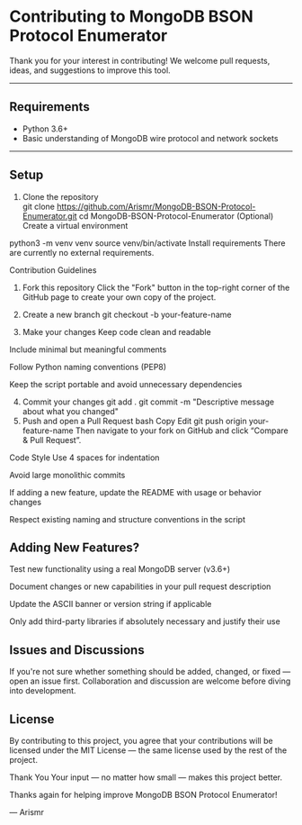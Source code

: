 # Contributing to MongoDB BSON Protocol Enumerator

Thank you for your interest in contributing! We welcome pull requests, ideas, and suggestions to improve this tool.

---

## Requirements

- Python 3.6+
- Basic understanding of MongoDB wire protocol and network sockets

---

## Setup

1. Clone the repository  
   git clone https://github.com/Arismr/MongoDB-BSON-Protocol-Enumerator.git
   cd MongoDB-BSON-Protocol-Enumerator
(Optional) Create a virtual environment

python3 -m venv venv
source venv/bin/activate
Install requirements
There are currently no external requirements.

Contribution Guidelines
1. Fork this repository
Click the "Fork" button in the top-right corner of the GitHub page to create your own copy of the project.

2. Create a new branch
git checkout -b your-feature-name
3. Make your changes
Keep code clean and readable

Include minimal but meaningful comments

Follow Python naming conventions (PEP8)

Keep the script portable and avoid unnecessary dependencies

4. Commit your changes
git add .
git commit -m "Descriptive message about what you changed"
5. Push and open a Pull Request
bash
Copy
Edit
git push origin your-feature-name
Then navigate to your fork on GitHub and click “Compare & Pull Request”.

Code Style
Use 4 spaces for indentation

Avoid large monolithic commits

If adding a new feature, update the README with usage or behavior changes

Respect existing naming and structure conventions in the script

## Adding New Features?
Test new functionality using a real MongoDB server (v3.6+)

Document changes or new capabilities in your pull request description

Update the ASCII banner or version string if applicable

Only add third-party libraries if absolutely necessary and justify their use

## Issues and Discussions
If you're not sure whether something should be added, changed, or fixed — open an issue first. Collaboration and discussion are welcome before diving into development.

## License
By contributing to this project, you agree that your contributions will be licensed under the MIT License — the same license used by the rest of the project.

Thank You
Your input — no matter how small — makes this project better.

Thanks again for helping improve MongoDB BSON Protocol Enumerator!

— Arismr
